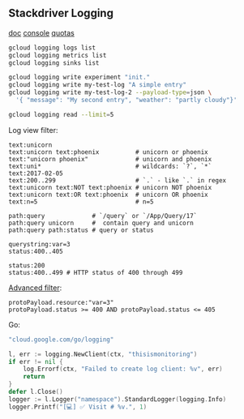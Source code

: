 Stackdriver Logging
-

[doc](https://cloud.google.com/logging/docs/quickstart-sdk)
[console](https://console.cloud.google.com/logs)
[quotas](https://cloud.google.com/logging/quotas)

````sh
gcloud logging logs list
gcloud logging metrics list
gcloud logging sinks list

gcloud logging write experiment "init."
gcloud logging write my-test-log "A simple entry"
gcloud logging write my-test-log-2 --payload-type=json \
  '{ "message": "My second entry", "weather": "partly cloudy"}'

gcloud logging read --limit=5
````

Log view filter:

````
text:unicorn
text:unicorn text:phoenix          # unicorn or phoenix
text:"unicorn phoenix"             # unicorn and phoenix
text:uni*                          # wildcards: `?`, `*`
text:2017-02-05
text:200..299                      # `.` - like `.` in regex
text:unicorn text:NOT text:phoenix # unicorn NOT phoenix
text:unicorn text:OR text:phoenix  # unicorn OR phoenix
text:n=5                           # n=5

path:query             # `/query` or `/App/Query/17`
path:query unicorn     #  contain query and unicorn
path:query path:status # query or status

querystring:var=3
status:400..405

status:200
status:400..499 # HTTP status of 400 through 499
````

[Advanced filter](https://cloud.google.com/logging/docs/view/advanced-filters):

````
protoPayload.resource:"var=3"
protoPayload.status >= 400 AND protoPayload.status <= 405
````

Go:

````go
"cloud.google.com/go/logging"

l, err := logging.NewClient(ctx, "thisismonitoring")
if err != nil {
    log.Errorf(ctx, "Failed to create log client: %v", err)
    return
}
defer l.Close()
logger := l.Logger("namespace").StandardLogger(logging.Info)
logger.Printf("[💻] ✅ Visit # %v.", 1)
````

